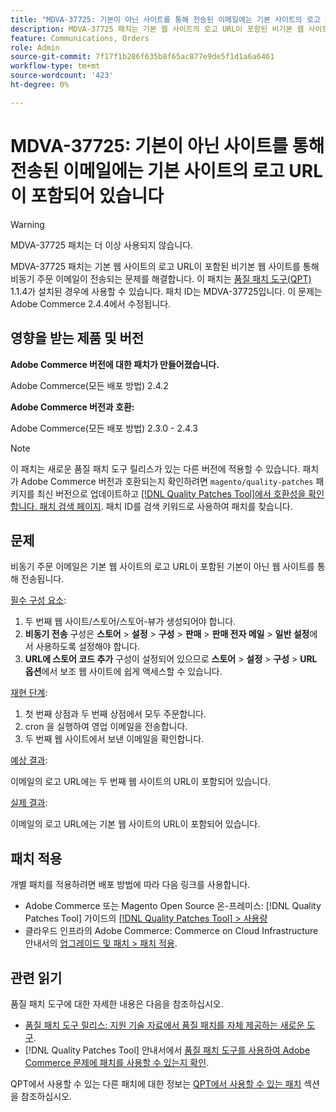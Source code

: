 ```yaml
---
title: "MDVA-37725: 기본이 아닌 사이트를 통해 전송된 이메일에는 기본 사이트의 로고 URL이 포함되어 있습니다."
description: MDVA-37725 패치는 기본 웹 사이트의 로고 URL이 포함된 비기본 웹 사이트를 통해 비동기 주문 이메일이 전송되는 문제를 해결합니다.
feature: Communications, Orders
role: Admin
source-git-commit: 7f17f1b286f635b8f65ac877e9de5f1d1a6a6461
workflow-type: tm+mt
source-wordcount: '423'
ht-degree: 0%

---
```


# MDVA-37725: 기본이 아닌 사이트를 통해 전송된 이메일에는 기본 사이트의 로고 URL이 포함되어 있습니다

>[!WARNING]
>
> MDVA-37725 패치는 더 이상 사용되지 않습니다.

MDVA-37725 패치는 기본 웹 사이트의 로고 URL이 포함된 비기본 웹 사이트를 통해 비동기 주문 이메일이 전송되는 문제를 해결합니다. 이 패치는 [품질 패치 도구(QPT)](https://experienceleague.adobe.com/en/docs/commerce-knowledge-base/kb/announcements/commerce-announcements/magento-quality-patches-released-new-tool-to-self-serve-quality-patches) 1.1.4가 설치된 경우에 사용할 수 있습니다. 패치 ID는 MDVA-37725입니다. 이 문제는 Adobe Commerce 2.4.4에서 수정됩니다.

## 영향을 받는 제품 및 버전

**Adobe Commerce 버전에 대한 패치가 만들어졌습니다.**

Adobe Commerce(모든 배포 방법) 2.4.2

**Adobe Commerce 버전과 호환:**

Adobe Commerce(모든 배포 방법) 2.3.0 - 2.4.3

>[!NOTE]
>
>이 패치는 새로운 품질 패치 도구 릴리스가 있는 다른 버전에 적용할 수 있습니다. 패치가 Adobe Commerce 버전과 호환되는지 확인하려면 `magento/quality-patches` 패키지를 최신 버전으로 업데이트하고 [[!DNL Quality Patches Tool]에서 호환성을 확인합니다. 패치 검색 페이지](https://experienceleague.adobe.com/en/docs/commerce-knowledge-base/kb/announcements/commerce-announcements/magento-quality-patches-released-new-tool-to-self-serve-quality-patches). 패치 ID를 검색 키워드로 사용하여 패치를 찾습니다.

## 문제

비동기 주문 이메일은 기본 웹 사이트의 로고 URL이 포함된 기본이 아닌 웹 사이트를 통해 전송됩니다.

<u>필수 구성 요소</u>:

1. 두 번째 웹 사이트/스토어/스토어-뷰가 생성되어야 합니다.
1. **비동기 전송** 구성은 **스토어** > **설정** > **구성** > **판매** > **판매 전자 메일** > **일반 설정**&#x200B;에서 사용하도록 설정해야 합니다.
1. **URL에 스토어 코드 추가** 구성이 설정되어 있으므로 **스토어** > **설정** > **구성** > **URL 옵션**&#x200B;에서 보조 웹 사이트에 쉽게 액세스할 수 있습니다.

<u>재현 단계</u>:

1. 첫 번째 상점과 두 번째 상점에서 모두 주문합니다.
1. cron 을 실행하여 영업 이메일을 전송합니다.
1. 두 번째 웹 사이트에서 보낸 이메일을 확인합니다.

<u>예상 결과</u>:

이메일의 로고 URL에는 두 번째 웹 사이트의 URL이 포함되어 있습니다.

<u>실제 결과</u>:

이메일의 로고 URL에는 기본 웹 사이트의 URL이 포함되어 있습니다.

## 패치 적용

개별 패치를 적용하려면 배포 방법에 따라 다음 링크를 사용합니다.

* Adobe Commerce 또는 Magento Open Source 온-프레미스: [!DNL Quality Patches Tool] 가이드의 [[!DNL Quality Patches Tool] > 사용량](/help/tools/quality-patches-tool/usage.md)
* 클라우드 인프라의 Adobe Commerce: Commerce on Cloud Infrastructure 안내서의 [업그레이드 및 패치 > 패치 적용](https://experienceleague.adobe.com/docs/commerce-cloud-service/user-guide/develop/upgrade/apply-patches.html).

## 관련 읽기

품질 패치 도구에 대한 자세한 내용은 다음을 참조하십시오.

* [품질 패치 도구 릴리스: 지원 기술 자료에서 품질 패치를 자체 제공하는 새로운 도구](https://experienceleague.adobe.com/en/docs/commerce-knowledge-base/kb/announcements/commerce-announcements/magento-quality-patches-released-new-tool-to-self-serve-quality-patches).
* [!DNL Quality Patches Tool] 안내서에서 [품질 패치 도구를 사용하여 Adobe Commerce 문제에 패치를 사용할 수 있는지 확인](/help/tools/quality-patches-tool/patches-available-in-qpt/check-patch-for-magento-issue-with-magento-quality-patches.md).

QPT에서 사용할 수 있는 다른 패치에 대한 정보는 [QPT에서 사용할 수 있는 패치](https://experienceleague.adobe.com/tools/commerce-quality-patches/index.html-) 섹션을 참조하십시오.
